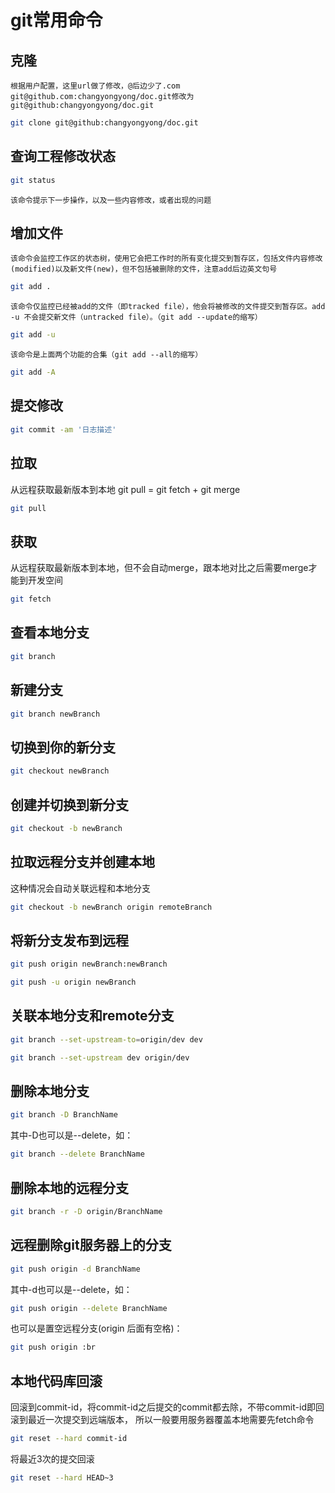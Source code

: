 # git常用命令

## 克隆
	根据用户配置，这里url做了修改，@后边少了.com      
	git@github.com:changyongyong/doc.git修改为git@github:changyongyong/doc.git     
``` bash
git clone git@github:changyongyong/doc.git
```

## 查询工程修改状态
``` bash
git status
```
	该命令提示下一步操作，以及一些内容修改，或者出现的问题      

##	增加文件

	该命令会监控工作区的状态树，使用它会把工作时的所有变化提交到暂存区，包括文件内容修改(modified)以及新文件(new)，但不包括被删除的文件，注意add后边英文句号    
``` bash
git add .
```
	该命令仅监控已经被add的文件（即tracked file），他会将被修改的文件提交到暂存区。add -u 不会提交新文件（untracked file）。（git add --update的缩写）    
``` bash
git add -u
```
	该命令是上面两个功能的合集（git add --all的缩写）     
``` bash
git add -A
```
	
## 提交修改
``` bash
git commit -am '日志描述'
```

## 拉取
从远程获取最新版本到本地 git pull = git fetch + git merge    
``` bash
git pull
```

## 获取
从远程获取最新版本到本地，但不会自动merge，跟本地对比之后需要merge才能到开发空间   
``` bash
git fetch
```

## 查看本地分支
``` bash
git branch
```
	
## 新建分支
``` bash
git branch newBranch
```

## 切换到你的新分支
``` bash
git checkout newBranch
```

## 创建并切换到新分支
``` bash
git checkout -b newBranch
```

## 拉取远程分支并创建本地
这种情况会自动关联远程和本地分支   
``` bash
git checkout -b newBranch origin remoteBranch
```

## 将新分支发布到远程
``` bash
git push origin newBranch:newBranch
```

``` bash
git push -u origin newBranch
```

## 关联本地分支和remote分支
``` bash
git branch --set-upstream-to=origin/dev dev
```
``` bash
git branch --set-upstream dev origin/dev
```

## 删除本地分支
``` bash
git branch -D BranchName
```	

其中-D也可以是--delete，如：    
``` bash
git branch --delete BranchName
```	

## 删除本地的远程分支
``` bash
git branch -r -D origin/BranchName
```	

## 远程删除git服务器上的分支
``` bash
git push origin -d BranchName
```	

其中-d也可以是--delete，如：    
``` bash
git push origin --delete BranchName
```		

也可以是置空远程分支(origin 后面有空格)：   
``` bash
git push origin :br  
```	

## 本地代码库回滚
回滚到commit-id，将commit-id之后提交的commit都去除，不带commit-id即回滚到最近一次提交到远端版本，
所以一般要用服务器覆盖本地需要先fetch命令  
``` bash
git reset --hard commit-id
```	

将最近3次的提交回滚    
``` bash
git reset --hard HEAD~3
```	